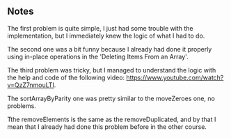 ## Notes

The first problem is quite simple, I just had some trouble with the implementation, but I immediately knew the logic of what I had to do.

The second one was a bit funny because I already had done it properly using in-place operations in the 'Deleting Items From an Array'.

The third problem was tricky, but I managed to understand the logic with the help and code of the following video: https://www.youtube.com/watch?v=QzZ7nmouLTI. 

The sortArrayByParity one was pretty similar to the moveZeroes one, no problems.

Tthe removeElements is the same as the removeDuplicated, and by that I mean that I already had done this problem before in the other course.